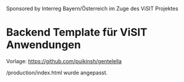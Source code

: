 Sponsored by Interreg Bayern/Österreich im Zuge des ViSIT Projektes

# Backend Template für ViSIT Anwendungen

Vorlage: https://github.com/puikinsh/gentelella

/production/index.html wurde angepasst. 